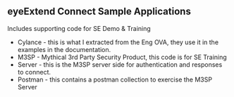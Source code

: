 ## eyeExtend Connect Sample Applications

Includes supporting code for SE Demo & Training

* Cylance - this is what I extracted from the Eng OVA, they use it in the examples in the documentation.
* M3SP - Mythical 3rd Party Security Product, this code is for SE Training
* Server - this is the M3SP server side for authentication and responses to connect.
* Postman - this contains a postman collection to exercise the M3SP Server

